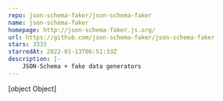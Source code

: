 ```yaml
---
repo: json-schema-faker/json-schema-faker
name: json-schema-faker
homepage: http://json-schema-faker.js.org/
url: https://github.com/json-schema-faker/json-schema-faker
stars: 3333
starredAt: 2022-01-13T06:51:33Z
description: |-
    JSON-Schema + fake data generators
---
```


[object Object]
